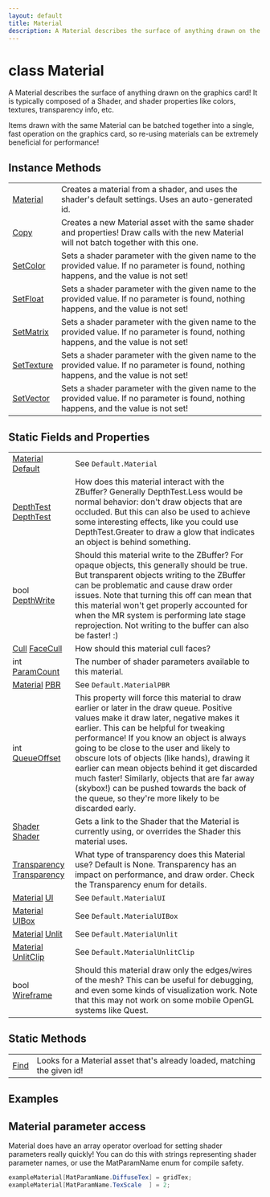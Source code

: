 ```yaml
---
layout: default
title: Material
description: A Material describes the surface of anything drawn on the graphics card! It is typically composed of a Shader, and shader properties like colors, textures, transparency info, etc.  Items drawn with the same Material can be batched together into a single, fast operation on the graphics card, so re-using materials can be extremely beneficial for performance!
---
```

# class Material

A Material describes the surface of anything drawn on the
graphics card! It is typically composed of a Shader, and shader
properties like colors, textures, transparency info, etc.

Items drawn with the same Material can be batched together into a
single, fast operation on the graphics card, so re-using materials
can be extremely beneficial for performance!



## Instance Methods

|  |  |
|--|--|
|[Material]({{site.url}}/Pages/Reference/Material/Material.html)|Creates a material from a shader, and uses the shader's default settings. Uses an auto-generated id.|
|[Copy]({{site.url}}/Pages/Reference/Material/Copy.html)|Creates a new Material asset with the same shader and properties! Draw calls with the new Material will not batch together with this one.|
|[SetColor]({{site.url}}/Pages/Reference/Material/SetColor.html)|Sets a shader parameter with the given name to the provided value. If no parameter is found, nothing happens, and the value is not set!|
|[SetFloat]({{site.url}}/Pages/Reference/Material/SetFloat.html)|Sets a shader parameter with the given name to the provided value. If no parameter is found, nothing happens, and the value is not set!|
|[SetMatrix]({{site.url}}/Pages/Reference/Material/SetMatrix.html)|Sets a shader parameter with the given name to the provided value. If no parameter is found, nothing happens, and the value is not set!|
|[SetTexture]({{site.url}}/Pages/Reference/Material/SetTexture.html)|Sets a shader parameter with the given name to the provided value. If no parameter is found, nothing happens, and the value is not set!|
|[SetVector]({{site.url}}/Pages/Reference/Material/SetVector.html)|Sets a shader parameter with the given name to the provided value. If no parameter is found, nothing happens, and the value is not set!|


## Static Fields and Properties

|  |  |
|--|--|
|[Material]({{site.url}}/Pages/Reference/Material.html) [Default]({{site.url}}/Pages/Reference/Material/Default.html)|See `Default.Material`|
|[DepthTest]({{site.url}}/Pages/Reference/DepthTest.html) [DepthTest]({{site.url}}/Pages/Reference/Material/DepthTest.html)|How does this material interact with the ZBuffer? Generally DepthTest.Less would be normal behavior: don't draw objects that are occluded. But this can also be used to achieve some interesting effects, like you could use DepthTest.Greater to draw a glow that indicates an object is behind something.|
|bool [DepthWrite]({{site.url}}/Pages/Reference/Material/DepthWrite.html)|Should this material write to the ZBuffer? For opaque objects, this generally should be true. But transparent objects writing to the ZBuffer can be problematic and cause draw order issues. Note that turning this off can mean that this material won't get properly accounted for when the MR system is performing late stage reprojection.  Not writing to the buffer can also be faster! :)|
|[Cull]({{site.url}}/Pages/Reference/Cull.html) [FaceCull]({{site.url}}/Pages/Reference/Material/FaceCull.html)|How should this material cull faces?|
|int [ParamCount]({{site.url}}/Pages/Reference/Material/ParamCount.html)|The number of shader parameters available to this material.|
|[Material]({{site.url}}/Pages/Reference/Material.html) [PBR]({{site.url}}/Pages/Reference/Material/PBR.html)|See `Default.MaterialPBR`|
|int [QueueOffset]({{site.url}}/Pages/Reference/Material/QueueOffset.html)|This property will force this material to draw earlier or later in the draw queue. Positive values make it draw later, negative makes it earlier. This can be helpful for tweaking performance! If you know an object is always going to be close to the user and likely to obscure lots of objects (like hands), drawing it earlier can mean objects behind it get discarded much faster! Similarly, objects that are far away (skybox!) can be pushed towards the back of the queue, so they're more likely to be discarded early.|
|[Shader]({{site.url}}/Pages/Reference/Shader.html) [Shader]({{site.url}}/Pages/Reference/Material/Shader.html)|Gets a link to the Shader that the Material is currently using, or overrides the Shader this material uses.|
|[Transparency]({{site.url}}/Pages/Reference/Transparency.html) [Transparency]({{site.url}}/Pages/Reference/Material/Transparency.html)|What type of transparency does this Material use? Default is None. Transparency has an impact on performance, and draw order. Check the Transparency enum for details.|
|[Material]({{site.url}}/Pages/Reference/Material.html) [UI]({{site.url}}/Pages/Reference/Material/UI.html)|See `Default.MaterialUI`|
|[Material]({{site.url}}/Pages/Reference/Material.html) [UIBox]({{site.url}}/Pages/Reference/Material/UIBox.html)|See `Default.MaterialUIBox`|
|[Material]({{site.url}}/Pages/Reference/Material.html) [Unlit]({{site.url}}/Pages/Reference/Material/Unlit.html)|See `Default.MaterialUnlit`|
|[Material]({{site.url}}/Pages/Reference/Material.html) [UnlitClip]({{site.url}}/Pages/Reference/Material/UnlitClip.html)|See `Default.MaterialUnlitClip`|
|bool [Wireframe]({{site.url}}/Pages/Reference/Material/Wireframe.html)|Should this material draw only the edges/wires of the mesh? This can be useful for debugging, and even some kinds of visualization work. Note that this may not work on some mobile OpenGL systems like Quest.|


## Static Methods

|  |  |
|--|--|
|[Find]({{site.url}}/Pages/Reference/Material/Find.html)|Looks for a Material asset that's already loaded, matching the given id!|


## Examples

## Material parameter access
Material does have an array operator overload for setting
shader parameters really quickly! You can do this with strings
representing shader parameter names, or use the MatParamName
enum for compile safety.
```csharp
exampleMaterial[MatParamName.DiffuseTex] = gridTex;
exampleMaterial[MatParamName.TexScale  ] = 2;
```

